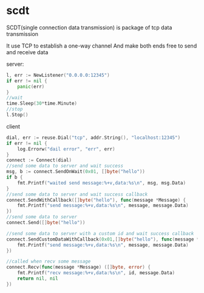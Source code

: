 # scdt

SCDT(single connection data transmission) is package of tcp data transmission

It use TCP to establish a one-way channel
And make both ends free to send and receive data

server:
```go
l, err := NewListener("0.0.0.0:12345")
if err != nil {
    panic(err)
}
//wait
time.Sleep(30*time.Minute)
//stop
l.Stop()
```

client
```go
dial, err := reuse.Dial("tcp", addr.String(), "localhost:12345")
if err != nil {
    log.Errorw("dail error", "err", err)
}
connect := Connect(dial)
//send some data to server and wait success
msg, b := connect.SendOnWait(0x01, []byte("hello"))
if b {
    fmt.Printf("waited send message:%+v,data:%s\n", msg, msg.Data)
}
//send some data to server and wait success callback
connect.SendWithCallback([]byte("hello"), func(message *Message) {
    fmt.Printf("send message:%+v,data:%s\n", message, message.Data)
})
//send some data to server
connect.Send([]byte("hello"))

//send some data to server with a custom id and wait success callback
connect.SendCustomDataWithCallback(0x01,[]byte("hello"), func(message *Message) {
    fmt.Printf("send message:%+v,data:%s\n", message, message.Data)		
})

//called when recv some message
connect.Recv(func(message *Message) ([]byte, error) {
    fmt.Printf("recv message:%+v,data:%s\n", id, message.Data)
    return nil, nil
})
```